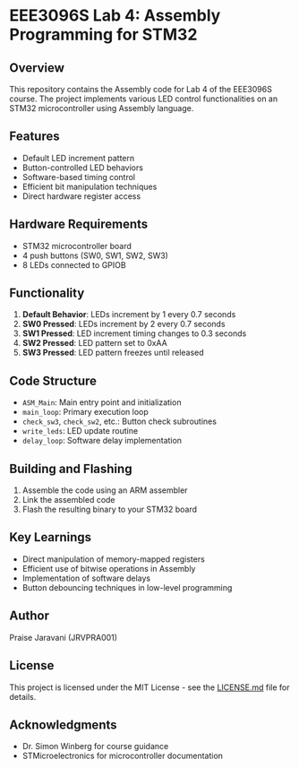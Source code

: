 # EEE3096S Lab 4: Assembly Programming for STM32

## Overview

This repository contains the Assembly code for Lab 4 of the EEE3096S course. The project implements various LED control functionalities on an STM32 microcontroller using Assembly language.

## Features

- Default LED increment pattern
- Button-controlled LED behaviors
- Software-based timing control
- Efficient bit manipulation techniques
- Direct hardware register access

## Hardware Requirements

- STM32 microcontroller board
- 4 push buttons (SW0, SW1, SW2, SW3)
- 8 LEDs connected to GPIOB

## Functionality

1. **Default Behavior**: LEDs increment by 1 every 0.7 seconds
2. **SW0 Pressed**: LEDs increment by 2 every 0.7 seconds
3. **SW1 Pressed**: LED increment timing changes to 0.3 seconds
4. **SW2 Pressed**: LED pattern set to 0xAA
5. **SW3 Pressed**: LED pattern freezes until released

## Code Structure

- `ASM_Main`: Main entry point and initialization
- `main_loop`: Primary execution loop
- `check_sw3`, `check_sw2`, etc.: Button check subroutines
- `write_leds`: LED update routine
- `delay_loop`: Software delay implementation

## Building and Flashing

1. Assemble the code using an ARM assembler
2. Link the assembled code
3. Flash the resulting binary to your STM32 board

## Key Learnings

- Direct manipulation of memory-mapped registers
- Efficient use of bitwise operations in Assembly
- Implementation of software delays
- Button debouncing techniques in low-level programming

## Author

Praise Jaravani (JRVPRA001)

## License

This project is licensed under the MIT License - see the [LICENSE.md](LICENSE.md) file for details.

## Acknowledgments

- Dr. Simon Winberg for course guidance
- STMicroelectronics for microcontroller documentation